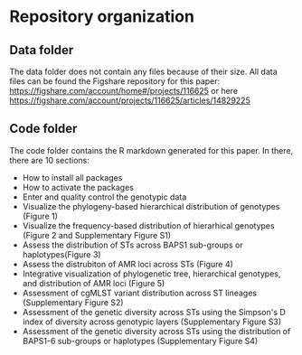 # Repository organization

## Data folder

The data folder does not contain any files because of their size. All data files can be found the Figshare repository for this paper:
https://figshare.com/account/home#/projects/116625 or here https://figshare.com/account/projects/116625/articles/14829225

## Code folder 

The code folder contains the R markdown generated for this paper. In there, there are 10 sections: 

* How to install all packages 
* How to activate the packages
* Enter and quality control the genotypic data
* Visualize the phylogeny-based hierarchical distribution of genotypes (Figure 1)
* Visualize the frequency-based distribution of hierarhical genotypes (Figure 2 and Supplementary Figure S1)
* Assess the distribution of STs across BAPS1 sub-groups or haplotypes(Figure 3)
* Assess the distrubiton of AMR loci across STs (Figure 4)
* Integrative visualization of phylogenetic tree, hierarchical genotypes, and distribution of AMR loci (Figure 5)
* Assessment of cgMLST variant distribution across ST lineages (Supplementary Figure S2)
* Assessment of the genetic diversity across STs using the Simpson's D index of diversity across genotypic layers (Supplementary Figure S3)
* Assessment of the genetic diversity across STs using the distribution of BAPS1-6 sub-groups or haplotypes (Supplementary Figure S4)


